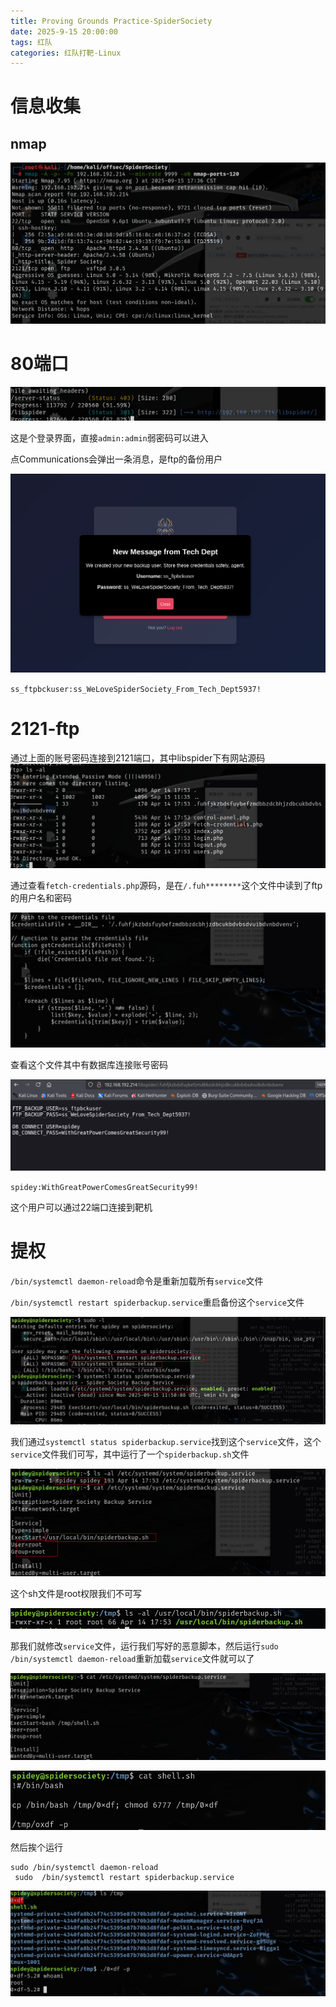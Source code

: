 ```yaml
---
title: Proving Grounds Practice-SpiderSociety
date: 2025-9-15 20:00:00
tags: 红队
categories: 红队打靶-Linux
---
```


# 信息收集

## nmap

![image-20250915173914044](./SpiderSociety/image-20250915173914044.png)

# 80端口

![image-20250915180733690](./SpiderSociety/image-20250915180733690.png)

这是个登录界面，直接`admin:admin`弱密码可以进入

点Communications会弹出一条消息，是ftp的备份用户

![image-20250915191641569](./SpiderSociety/image-20250915191641569.png)

`ss_ftpbckuser:ss_WeLoveSpiderSociety_From_Tech_Dept5937!`

# 2121-ftp

通过上面的账号密码连接到2121端口，其中libspider下有网站源码![image-20250915194134377](./SpiderSociety/image-20250915194134377.png)

通过查看`fetch-credentials.php`源码，是在`/.fuh********`这个文件中读到了ftp的用户名和密码

![image-20250915194254636](./SpiderSociety/image-20250915194254636.png)

查看这个文件其中有数据库连接账号密码

![image-20250915194125551](./SpiderSociety/image-20250915194125551.png)

`spidey:WithGreatPowerComesGreatSecurity99!`

这个用户可以通过22端口连接到靶机

# 提权

`/bin/systemctl daemon-reload`命令是重新加载所有`service`文件

`/bin/systemctl restart spiderbackup.service`重启备份这个`service`文件

![image-20250915200241453](./SpiderSociety/image-20250915200241453.png)

我们通过`systemctl status spiderbackup.service`找到这个`service`文件，这个`service`文件我们可写，其中运行了一个`spiderbackup.sh`文件

![image-20250915200224231](./SpiderSociety/image-20250915200224231.png)

这个sh文件是root权限我们不可写

![image-20250915201635897](./SpiderSociety/image-20250915201635897.png)

那我们就修改`service`文件，运行我们写好的恶意脚本，然后运行`sudo /bin/systemctl daemon-reload`重新加载`service`文件就可以了

![image-20250915201256754](./SpiderSociety/image-20250915201256754.png)

![image-20250915201325358](./SpiderSociety/image-20250915201325358.png)

然后挨个运行

```
sudo /bin/systemctl daemon-reload
 sudo  /bin/systemctl restart spiderbackup.service
```

![image-20250915201754885](./SpiderSociety/image-20250915201754885.png)